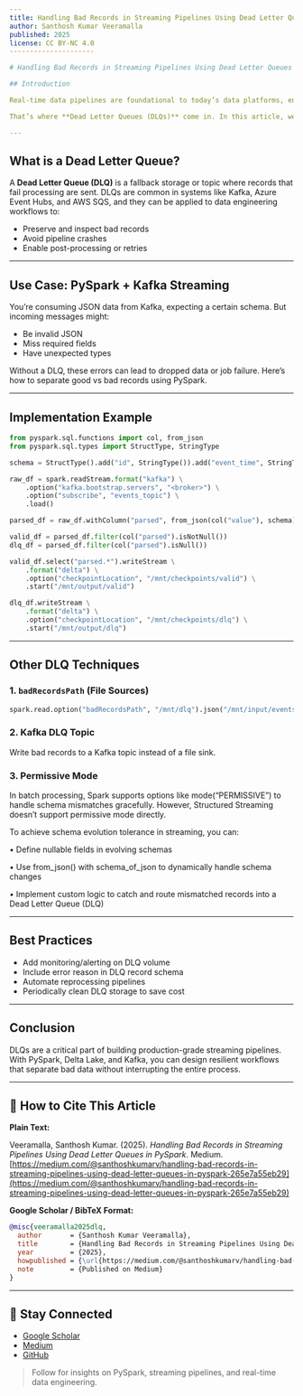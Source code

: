 ```yaml
---
title: Handling Bad Records in Streaming Pipelines Using Dead Letter Queues in PySpark
author: Santhosh Kumar Veeramalla
published: 2025
license: CC BY-NC 4.0
---------------------

# Handling Bad Records in Streaming Pipelines Using Dead Letter Queues in PySpark

## Introduction

Real-time data pipelines are foundational to today’s data platforms, enabling rapid analytics and data-driven decisions. However, real-world data is messy — malformed, incomplete, or schema-breaking records can disrupt your pipeline.

That’s where **Dead Letter Queues (DLQs)** come in. In this article, we’ll explore how to implement DLQs in **PySpark Structured Streaming** to isolate bad records and ensure pipeline resilience.

---
```


## What is a Dead Letter Queue?

A **Dead Letter Queue (DLQ)** is a fallback storage or topic where records that fail processing are sent. DLQs are common in systems like Kafka, Azure Event Hubs, and AWS SQS, and they can be applied to data engineering workflows to:

* Preserve and inspect bad records
* Avoid pipeline crashes
* Enable post-processing or retries

---

## Use Case: PySpark + Kafka Streaming

You’re consuming JSON data from Kafka, expecting a certain schema. But incoming messages might:

* Be invalid JSON
* Miss required fields
* Have unexpected types

Without a DLQ, these errors can lead to dropped data or job failure. Here’s how to separate good vs bad records using PySpark.

---

## Implementation Example

```python
from pyspark.sql.functions import col, from_json
from pyspark.sql.types import StructType, StringType

schema = StructType().add("id", StringType()).add("event_time", StringType())

raw_df = spark.readStream.format("kafka") \
    .option("kafka.bootstrap.servers", "<broker>") \
    .option("subscribe", "events_topic") \
    .load()

parsed_df = raw_df.withColumn("parsed", from_json(col("value"), schema))

valid_df = parsed_df.filter(col("parsed").isNotNull())
dlq_df = parsed_df.filter(col("parsed").isNull())

valid_df.select("parsed.*").writeStream \
    .format("delta") \
    .option("checkpointLocation", "/mnt/checkpoints/valid") \
    .start("/mnt/output/valid")

dlq_df.writeStream \
    .format("delta") \
    .option("checkpointLocation", "/mnt/checkpoints/dlq") \
    .start("/mnt/output/dlq")
```

---

## Other DLQ Techniques

### 1. `badRecordsPath` (File Sources)

```python
spark.read.option("badRecordsPath", "/mnt/dlq").json("/mnt/input/events")
```

### 2. Kafka DLQ Topic

Write bad records to a Kafka topic instead of a file sink.

### 3. Permissive Mode

In batch processing, Spark supports options like mode(“PERMISSIVE”) to handle schema mismatches gracefully. However, Structured Streaming doesn’t support permissive mode directly.

To achieve schema evolution tolerance in streaming, you can:

• Define nullable fields in evolving schemas

• Use from_json() with schema_of_json to dynamically handle schema changes

• Implement custom logic to catch and route mismatched records into a Dead Letter Queue (DLQ)

---

## Best Practices

* Add monitoring/alerting on DLQ volume
* Include error reason in DLQ record schema
* Automate reprocessing pipelines
* Periodically clean DLQ storage to save cost

---

## Conclusion

DLQs are a critical part of building production-grade streaming pipelines. With PySpark, Delta Lake, and Kafka, you can design resilient workflows that separate bad data without interrupting the entire process.

---

## 📖 How to Cite This Article

**Plain Text:**

Veeramalla, Santhosh Kumar. (2025). *Handling Bad Records in Streaming Pipelines Using Dead Letter Queues in PySpark*. Medium.
[https://medium.com/@santhoshkumarv/handling-bad-records-in-streaming-pipelines-using-dead-letter-queues-in-pyspark-265e7a55eb29](https://medium.com/@santhoshkumarv/handling-bad-records-in-streaming-pipelines-using-dead-letter-queues-in-pyspark-265e7a55eb29)

**Google Scholar / BibTeX Format:**

```bibtex
@misc{veeramalla2025dlq,
  author       = {Santhosh Kumar Veeramalla},
  title        = {Handling Bad Records in Streaming Pipelines Using Dead Letter Queues in PySpark},
  year         = {2025},
  howpublished = {\url{https://medium.com/@santhoshkumarv/handling-bad-records-in-streaming-pipelines-using-dead-letter-queues-in-pyspark-265e7a55eb29}},
  note         = {Published on Medium}
}
```

---

## 🔗 Stay Connected

* [Google Scholar]()
* [Medium](https://medium.com/@santhoshkumarv)
* [GitHub](https://github.com/veersan)

> Follow for insights on PySpark, streaming pipelines, and real-time data engineering.
